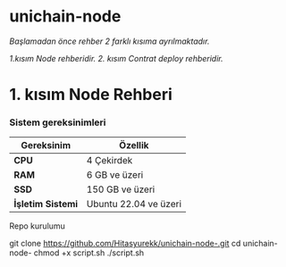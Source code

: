 # unichain-node

*Başlamadan önce rehber 2 farklı kısıma ayrılmaktadır.* 


*1.kısım Node rehberidir.*
*2. kısım Contrat deploy rehberidir.*

# 1. kısım Node Rehberi

### Sistem gereksinimleri

| **Gereksinim**        | **Özellik**   |
|-----------------------|---------------|
| **CPU**               | 4 Çekirdek    |
| **RAM**               | 6 GB ve üzeri |
| **SSD**               | 150 GB ve üzeri |
| **İşletim Sistemi**   | Ubuntu 22.04 ve üzeri |


Repo kurulumu 

git clone https://github.com/Hitasyurekk/unichain-node-.git
cd unichain-node-
chmod +x script.sh
./script.sh

